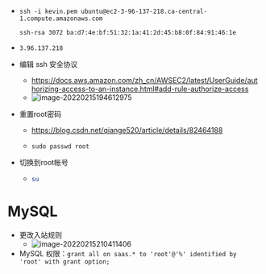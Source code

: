 - ```
  ssh -i kevin.pem ubuntu@ec2-3-96-137-218.ca-central-1.compute.amazonaws.com
  
  ssh-rsa 3072 ba:d7:4e:bf:51:32:1a:41:2d:45:b8:0f:84:91:46:1e
  ```

- `3.96.137.218`

- 编辑 ssh 安全协议

  - https://docs.aws.amazon.com/zh_cn/AWSEC2/latest/UserGuide/authorizing-access-to-an-instance.html#add-rule-authorize-access
  - ![image-20220215194612975](https://raw.githubusercontent.com/TWDH/Leetcode-From-Zero/pictures/img/image-20220215194612975.png)
  
- 重置root密码

  - https://blog.csdn.net/qiange520/article/details/82464188

  - ```shell
    sudo passwd root
    ```

- 切换到root帐号

  - ```sh
    su
    ```


# MySQL

- 更改入站规则
  - ![image-20220215210411406](C:\Users\HeZhu\AppData\Roaming\Typora\typora-user-images\image-20220215210411706.png)
- MySQL 权限：`grant all on saas.* to 'root'@'%' identified by 'root' with grant option;`

